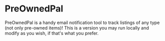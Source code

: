 # PreOwnedPal
PreOwnedPal is a handy email notification tool to track listings of any type (not only pre-owned items)!
This is a version you may run locally and modify as you wish, if that's what you prefer.
